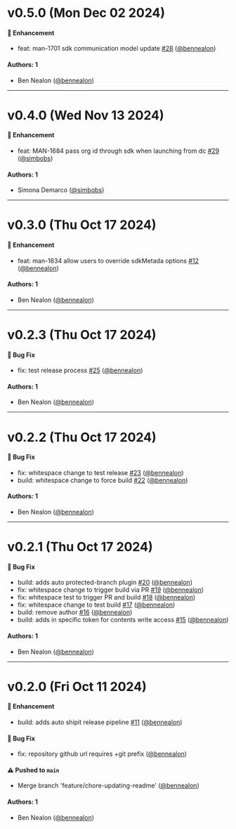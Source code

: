 # v0.5.0 (Mon Dec 02 2024)

#### 🚀 Enhancement

- feat: man-1701 sdk communication model update [#28](https://github.com/amplience/image-studio-sdk/pull/28) ([@bennealon](https://github.com/bennealon))

#### Authors: 1

- Ben Nealon ([@bennealon](https://github.com/bennealon))

---

# v0.4.0 (Wed Nov 13 2024)

#### 🚀 Enhancement

- feat: MAN-1684 pass org id through sdk when launching from dc [#29](https://github.com/amplience/image-studio-sdk/pull/29) ([@simbobs](https://github.com/simbobs))

#### Authors: 1

- Simona Demarco ([@simbobs](https://github.com/simbobs))

---

# v0.3.0 (Thu Oct 17 2024)

#### 🚀 Enhancement

- feat: man-1634 allow users to override sdkMetada options [#12](https://github.com/amplience/image-studio-sdk/pull/12) ([@bennealon](https://github.com/bennealon))

#### Authors: 1

- Ben Nealon ([@bennealon](https://github.com/bennealon))

---

# v0.2.3 (Thu Oct 17 2024)

#### 🐛 Bug Fix

- fix: test release process [#25](https://github.com/amplience/image-studio-sdk/pull/25) ([@bennealon](https://github.com/bennealon))

#### Authors: 1

- Ben Nealon ([@bennealon](https://github.com/bennealon))

---

# v0.2.2 (Thu Oct 17 2024)

#### 🐛 Bug Fix

- fix: whitespace change to test release [#23](https://github.com/amplience/image-studio-sdk/pull/23) ([@bennealon](https://github.com/bennealon))
- build: whitespace change to force build [#22](https://github.com/amplience/image-studio-sdk/pull/22) ([@bennealon](https://github.com/bennealon))

#### Authors: 1

- Ben Nealon ([@bennealon](https://github.com/bennealon))

---

# v0.2.1 (Thu Oct 17 2024)

#### 🐛 Bug Fix

- build: adds auto protected-branch plugin [#20](https://github.com/amplience/image-studio-sdk/pull/20) ([@bennealon](https://github.com/bennealon))
- fix: whitespace change to trigger build via PR [#19](https://github.com/amplience/image-studio-sdk/pull/19) ([@bennealon](https://github.com/bennealon))
- fix: whitespace test to trigger PR and build [#18](https://github.com/amplience/image-studio-sdk/pull/18) ([@bennealon](https://github.com/bennealon))
- fix: whitespace change to test build [#17](https://github.com/amplience/image-studio-sdk/pull/17) ([@bennealon](https://github.com/bennealon))
- build: remove author [#16](https://github.com/amplience/image-studio-sdk/pull/16) ([@bennealon](https://github.com/bennealon))
- build: adds in specific token for contents write access [#15](https://github.com/amplience/image-studio-sdk/pull/15) ([@bennealon](https://github.com/bennealon))

#### Authors: 1

- Ben Nealon ([@bennealon](https://github.com/bennealon))

---

# v0.2.0 (Fri Oct 11 2024)

#### 🚀 Enhancement

- build: adds auto shipit release pipeline [#11](https://github.com/amplience/image-studio-sdk/pull/11) ([@bennealon](https://github.com/bennealon))

#### 🐛 Bug Fix

- fix: repository github url requires +git prefix ([@bennealon](https://github.com/bennealon))

#### ⚠️ Pushed to `main`

- Merge branch 'feature/chore-updating-readme' ([@bennealon](https://github.com/bennealon))

#### Authors: 1

- Ben Nealon ([@bennealon](https://github.com/bennealon))
